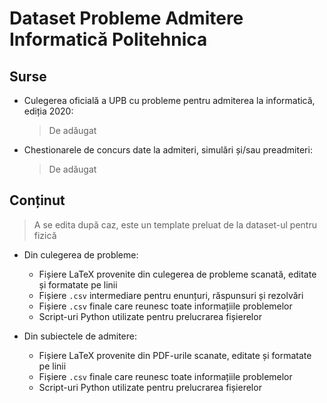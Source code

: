 # Dataset Probleme Admitere Informatică Politehnica

## Surse

- Culegerea oficială a UPB cu probleme pentru admiterea la informatică, ediția 2020:
    > De adăugat

- Chestionarele de concurs date la admiteri, simulări și/sau preadmiteri:
    > De adăugat

## Conținut

> A se edita după caz, este un template preluat de la dataset-ul pentru fizică

- Din culegerea de probleme:
    - Fișiere LaTeX provenite din culegerea de probleme scanată, editate și formatate pe linii
    - Fișiere `.csv` intermediare pentru enunțuri, răspunsuri și rezolvări
    - Fișiere `.csv` finale care reunesc toate informațiile problemelor
    - Script-uri Python utilizate pentru prelucrarea fișierelor

- Din subiectele de admitere:
    - Fișiere LaTeX provenite din PDF-urile scanate, editate și formatate pe linii
    - Fișiere `.csv` finale care reunesc toate informațiile problemelor
    - Script-uri Python utilizate pentru prelucrarea fișierelor
